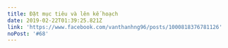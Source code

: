 ```yaml
---
title: Đặt mục tiêu và lên kế hoạch
date: 2019-02-22T01:39:25.821Z
link: 'https://www.facebook.com/vanthanhng96/posts/1000818376781126'
noPost: '#68'
---
```


